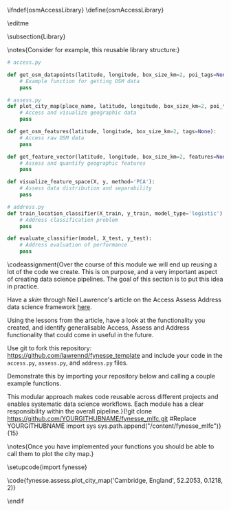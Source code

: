 \ifndef{osmAccessLibrary}
\define{osmAccessLibrary}

\editme

\subsection{Library}


\notes{Consider for example, this reusable library structure:}

```python
# access.py

def get_osm_datapoints(latitude, longitude, box_size_km=2, poi_tags=None):
    # Example function for getting OSM data
    pass

# assess.py  
def plot_city_map(place_name, latitude, longitude, box_size_km=2, poi_tags=None):
    # Access and visualize geographic data
    pass

def get_osm_features(latitude, longitude, box_size_km=2, tags=None):
    # Access raw OSM data
    pass

def get_feature_vector(latitude, longitude, box_size_km=2, features=None):
    # Assess and quantify geographic features
    pass

def visualize_feature_space(X, y, method='PCA'):
    # Assess data distribution and separability
    pass

# address.py
def train_location_classifier(X_train, y_train, model_type='logistic'):
    # Address classification problem
    pass

def evaluate_classifier(model, X_test, y_test):
    # Address evaluation of performance
    pass
```

\codeassignment{Over the course of this module we will end up reusing a lot of the code we create. This is on purpose, and a very important aspect of creating data science pipelines. The goal of this section is to put this idea in practice.

Have a *skim* through Neil Lawrence's article on the Access Assess Address data science framework [here](https://inverseprobability.com/talks/notes/access-assess-address-a-pipeline-for-automated-data-science.html).

Using the lessons from the article, have a look at the functionality you created, and identify generalisable Access, Assess and Address functionality that could come in useful in the future.

Use git to fork this repository: https://github.com/lawrennd/fynesse_template and include your code in the `access.py`, `assess.py`, and `address.py` files.

Demonstrate this by importing your repository below and calling a couple example functions.

This modular approach makes code reusable across different projects and enables systematic data science workflows. Each module has a clear responsibility within the overall pipeline.}{!git clone https://github.com/YOURGITHUBNAME/fynesse_mlfc.git #Replace YOURGITHUBNAME
import sys
sys.path.append("/content/fynesse_mlfc")}{15}

\notes{Once you have implemented your functions you should be able to call them to plot the city map.}

\setupcode{import fynesse}

\code{fynesse.assess.plot_city_map('Cambridge, England',  52.2053, 0.1218, 2)}


\endif
